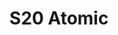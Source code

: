 ---
title: S20 Atomic
permalink: "/teams/atomic-2"
members:
- Will Lipovsky (Captain)
- Pat Shilo (QB)
- Roy Fillyaw
- Ken Gaughan
- Matt Gillette
- Sequoia Howell
- Scott Humburg
- Rajan Kapoor
- Jared Lucas
- Darryl Pilate
- Dameron Rendell
- Kat Rosenthal
- Ivan Torres
teamid: 7110
name: S20 Atomic
division: ''
---